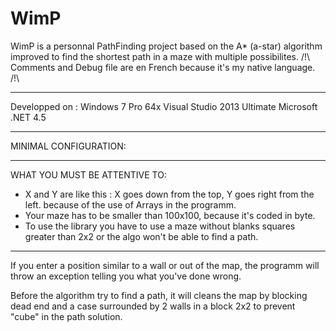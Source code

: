 # WimP
WimP is a personnal PathFinding project based on the A* (a-star) algorithm improved to find the shortest path in a maze with multiple possibilites.
/!\ Comments and Debug file are en French because it's my native language. /!\

---------------------------------------------------------------------------------

Developped on :
Windows 7 Pro 64x
Visual Studio 2013 Ultimate
Microsoft .NET 4.5

---------------------------------------------------------------------------------

MINIMAL CONFIGURATION:


---------------------------------------------------------------------------------

WHAT YOU MUST BE ATTENTIVE TO:
- X and Y are like this : X goes down from the top, Y goes right from the left. because of the use of Arrays in the programm.
- Your maze has to be smaller than 100x100, because it's coded in byte.
- To use the library you have to use a maze without blanks squares greater than 2x2 or the algo won't be able to find a path.

---------------------------------------------------------------------------------

If you enter a position similar to a wall or out of the map, the programm will throw an exception telling you what you've done wrong.

Before the algorithm try to find a path, it will cleans the map by blocking dead end and a case surrounded by 2 walls in a block 2x2 to prevent "cube" in the path solution.
